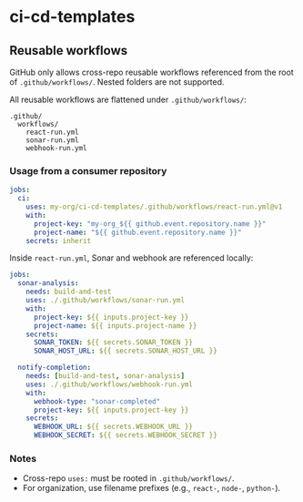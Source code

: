 # ci-cd-templates

## Reusable workflows

GitHub only allows cross-repo reusable workflows referenced from the root of `.github/workflows/`. Nested folders are not supported.

All reusable workflows are flattened under `.github/workflows/`:

```
.github/
  workflows/
    react-run.yml
    sonar-run.yml
    webhook-run.yml
```

### Usage from a consumer repository

```yaml
jobs:
  ci:
    uses: my-org/ci-cd-templates/.github/workflows/react-run.yml@v1
    with:
      project-key: "my-org_${{ github.event.repository.name }}"
      project-name: "${{ github.event.repository.name }}"
    secrets: inherit
```

Inside `react-run.yml`, Sonar and webhook are referenced locally:

```yaml
jobs:
  sonar-analysis:
    needs: build-and-test
    uses: ./.github/workflows/sonar-run.yml
    with:
      project-key: ${{ inputs.project-key }}
      project-name: ${{ inputs.project-name }}
    secrets:
      SONAR_TOKEN: ${{ secrets.SONAR_TOKEN }}
      SONAR_HOST_URL: ${{ secrets.SONAR_HOST_URL }}

  notify-completion:
    needs: [build-and-test, sonar-analysis]
    uses: ./.github/workflows/webhook-run.yml
    with:
      webhook-type: "sonar-completed"
      project-key: ${{ inputs.project-key }}
    secrets:
      WEBHOOK_URL: ${{ secrets.WEBHOOK_URL }}
      WEBHOOK_SECRET: ${{ secrets.WEBHOOK_SECRET }}
```

### Notes

- Cross-repo `uses:` must be rooted in `.github/workflows/`.
- For organization, use filename prefixes (e.g., `react-`, `node-`, `python-`).